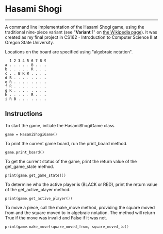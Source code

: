 # Hasami Shogi
<hr>

A command line implementation of the Hasami Shogi game, using the traditional nine-piece variant (see "**Variant 1**" on [the Wikipedia page](https://en.wikipedia.org/wiki/Hasami_shogi)). It was created as my final project in CS162 - Introduction to Computer Science II at Oregon State University.  

Locations on the board are specified using "algebraic notation".

```
  1 2 3 4 5 6 7 8 9
a . . . . . B . . .
b . . . . . R . . .
c . . B R R . . . .
d B . . . . . . . .
e R . . . . . . . .
f R . . . . . . . .
g R . . . . . . . .
h . . . . . B . . .
i R B . . . . . . .
```

## Instructions

To start the game, initiate the HasamiShogiGame class.
```
game = HasamiShogiGame()
```

To print the current game board, run the print_board method.
```
game.print_board()
```

To get the current status of the game, print the return value of the get_game_state method.
```
print(game.get_game_state())
```

To determine who the active player is (BLACK or RED), print the return value of the get_active_player method.
```
print(game.get_active_player())
```

To move a piece, call the make_move method, providing the square moved from and the square moved to in algebraic notation. The method will return True if the move was invalid and False if it was not.
```
print(game.make_move(square_moved_from, square_moved_to))
```
